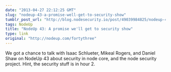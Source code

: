 ```yaml
---
date: "2013-04-27 22:12:25 GMT"
slug: "nodeup-43-a-promise-well-get-to-security-show"
tumblr_post_url: "http://blog.nodesecurity.io/post/49039984825/nodeup-43-a-promise-well-get-to-security-show"
tags: NodeUp
title: "NodeUp 43: A promise we'll get to security show"
type: link
original: "http://nodeup.com/fortythree"
---
```

We got a chance to talk with Isaac Schlueter, Mikeal Rogers, and Daniel Shaw on NodeUp 43 about security in node core, and the node security project. Hint, the security stuff is in hour 2\.